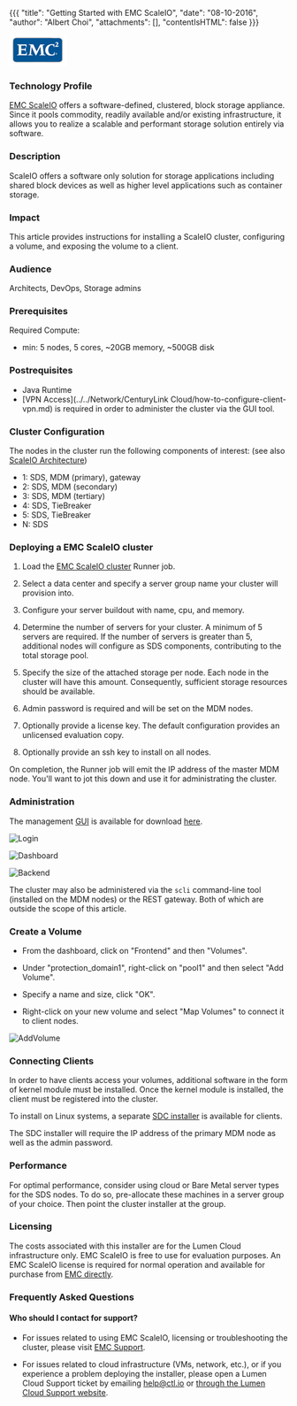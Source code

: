 {{{
  "title": "Getting Started with EMC ScaleIO",
  "date": "08-10-2016",
  "author": "Albert Choi",
  "attachments": [],
  "contentIsHTML": false
}}}

<img src="https://raw.githubusercontent.com/clc-runner/Assets/master/emc.png" style="border:0;max-width: 300px;"/>

### Technology Profile

[EMC ScaleIO](http://www.emc.com/storage/scaleio/index.htm) offers a
software-defined, clustered, block storage appliance. Since it pools
commodity, readily available and/or existing infrastructure, it allows
you to realize a scalable and performant storage solution entirely via
software.

### Description

ScaleIO offers a software only solution for storage applications
including shared block devices as well as higher level applications
such as container storage.

### Impact

This article provides instructions for installing a ScaleIO cluster,
configuring a volume, and exposing the volume to a client.

### Audience

Architects, DevOps, Storage admins

### Prerequisites

Required Compute:

* min: 5 nodes, 5 cores, ~20GB memory, ~500GB disk


### Postrequisites

* Java Runtime
* [VPN Access](../../Network/CenturyLink Cloud/how-to-configure-client-vpn.md) is required in order to administer the cluster via the GUI tool.


### Cluster Configuration

The nodes in the cluster run the following components of interest:
(see also [ScaleIO Architecture][arch])

- 1: SDS, MDM (primary), gateway
- 2: SDS, MDM (secondary)
- 3: SDS, MDM (tertiary)
- 4: SDS, TieBreaker
- 5: SDS, TieBreaker
- N: SDS


### Deploying a EMC ScaleIO cluster

1. Load the [EMC ScaleIO cluster][runner-cluster-permalink] Runner job.

2. Select a data center and specify a server group name your cluster will provision into.

3. Configure your server buildout with name, cpu, and memory.

4. Determine the number of servers for your cluster. A minimum of 5 servers are required.
   If the number of servers is greater than 5, additional nodes will configure as SDS components,
   contributing to the total storage pool.

5. Specify the size of the attached storage per node. Each node in the cluster will have this
   amount. Consequently, sufficient storage resources should be available.

6. Admin password is required and will be set on the MDM nodes.

7. Optionally provide a license key. The default configuration provides an unlicensed evaluation copy.

8. Optionally provide an ssh key to install on all nodes.


On completion, the Runner job will emit the IP address of the master MDM node. You'll want to jot this down
and use it for administrating the cluster.


### Administration

The management [GUI][gui] is available for download [here][gui].

![Login](../../images/emc/scaleio-login.png)

![Dashboard](../../images/emc/scaleio-dashboard.png)

![Backend](../../images/emc/scaleio-backend.png)

The cluster may also be administered via the `scli` command-line tool (installed on the MDM nodes)
or the REST gateway. Both of which are outside the scope of this article.


### Create a Volume

- From the dashboard, click on "Frontend" and then "Volumes".

- Under "protection_domain1", right-click on "pool1" and then select "Add Volume".

- Specify a name and size, click "OK".

- Right-click on your new volume and select "Map Volumes" to connect it to client nodes.


![AddVolume](../../images/emc/scaleio-add-volume.png)




### Connecting Clients

In order to have clients access your volumes, additional software in the form of kernel module must be installed.
Once the kernel module is installed, the client must be registered into the cluster.

To install on Linux systems, a separate [SDC installer][runner-client-permalink] is available for clients.

The SDC installer will require the IP address of the primary MDM node as well as the admin password.


### Performance

For optimal performance, consider using cloud or Bare Metal server types for the SDS nodes. To do so,
pre-allocate these machines in a server group of your choice. Then point the cluster installer at the group.



### Licensing

The costs associated with this installer are for the Lumen Cloud
infrastructure only. EMC ScaleIO is free to use for evaluation
purposes. An EMC ScaleIO license is required for normal operation and
available for purchase from [EMC directly][scaleio-store].


### Frequently Asked Questions


#### Who should I contact for support?

* For issues related to using EMC ScaleIO, licensing or
  troubleshooting the cluster, please visit
  [EMC Support][scaleio-support].

* For issues related to cloud infrastructure (VMs, network, etc.), or
  if you experience a problem deploying the installer, please open a Lumen Cloud Support ticket by emailing
  [help@ctl.io](mailto:help@ctl.io) or
  [through the Lumen Cloud Support website](https://t3n.zendesk.com/tickets/new).



[runner-cluster-permalink]: https://runner.ctl.io/product/bd967fd2-1fb5-4d8c-8dca-43a753624bcd-emc-scaleio-cluster
[runner-client-permalink]: https://runner.ctl.io/product/bd967fd2-1fb5-4d8c-8dca-43a753624bcd-emc-scaleio-client
[scaleio-store]: https://store.emc.com/us/Product-Family/EMC-ScaleIO-Products/EMC-ScaleIO/p/EMC-ScaleIO-Elastic-Storage
[scaleio-support]: https://support.emc.com/search/?text=scaleio

[product]: http://www.emc.com/storage/scaleio/index.htm
[eula]: https://installers.useast.os.ctl.io/emc/EULA.txt
[gui]: https://installers.useast.os.ctl.io/emc/gui/java.zip
[arch]: https://www.emc.com/collateral/white-papers/h14344-emc-scaleio-basic-architecture.pdf
